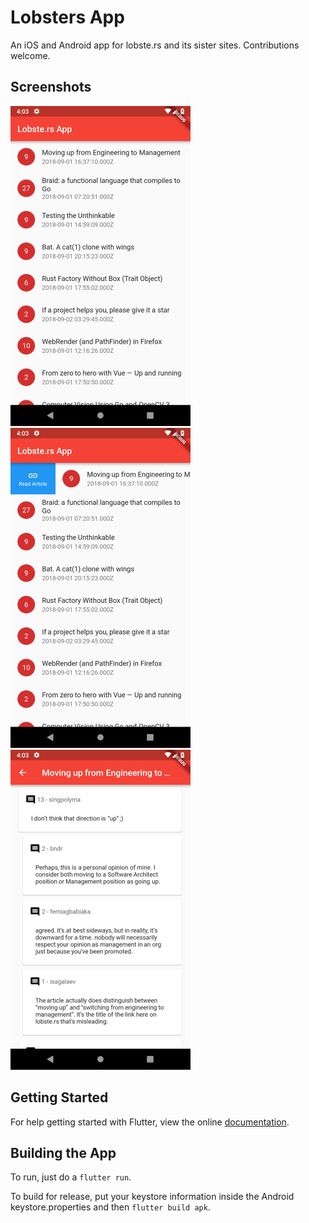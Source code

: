# Lobsters App

An iOS and Android app for lobste.rs and its sister sites. Contributions welcome.

## Screenshots

<a href="https://raw.githubusercontent.com/sebkoller/lobster-app/master/screenshots/1.png"><img src="/screenshots/1.png" width="288"></a>
<a href="https://raw.githubusercontent.com/sebkoller/lobster-app/master/screenshots/2.png"><img src="/screenshots/2.png" width="288"></a>
<a href="https://raw.githubusercontent.com/sebkoller/lobster-app/master/screenshots/3.png"><img src="/screenshots/3.png" width="288"></a>

## Getting Started

For help getting started with Flutter, view the online
[documentation](https://flutter.io/).

## Building the App

To run, just do a `flutter run`.

To build for release, put your keystore information inside the Android keystore.properties and then `flutter build apk`.

